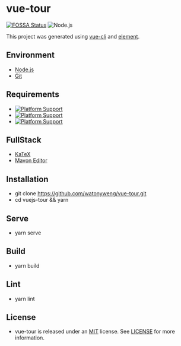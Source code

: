 # vue-tour

[![FOSSA Status](https://app.fossa.com/api/projects/git%2Bgithub.com%2Fwatonyweng%2Fvue-tour.svg?type=shield)](https://app.fossa.com/projects/git%2Bgithub.com%2Fwatonyweng%2Fvue-tour?ref=badge_shield)
![Node.js](https://github.com/watonyweng/vue-tour/workflows/nodejs/badge.svg)

This project was generated using [vue-cli](https://github.com/vuejs/vue-cli) and [element](https://github.com/ElemeFE/element).

## Environment

- [Node.js](https://nodejs.org)
- [Git](https://git-scm.com)

## Requirements

- [![Platform Support](https://img.shields.io/badge/Node-12.10.0-green)](https://nodejs.org)
- [![Platform Support](https://img.shields.io/badge/Vue-2.6.11-green)](https://vuejs.org)
- [![Platform Support](https://img.shields.io/badge/Git-2.25.0-green)](https://git-scm.com)

## FullStack

- [KaTeX](https://github.com/KaTeX/KaTeX)
- [Mavon Editor](https://github.com/hinesboy/mavonEditor)

## Installation

- git clone <https://github.com/watonyweng/vue-tour.git>
- cd vuejs-tour && yarn

## Serve

- yarn serve

## Build

- yarn build

## Lint

- yarn lint

## License

- vue-tour is released under an [MIT](https://opensource.org/licenses/MIT) license. See [LICENSE](https://github.com/watonyweng/vue-tour/tree/master/LICENSE) for more information.
